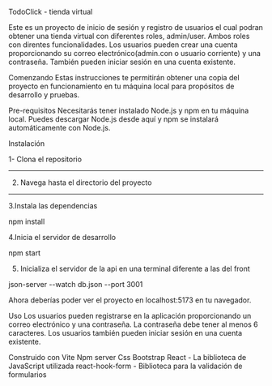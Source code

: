 TodoClick - tienda virtual

Este es un proyecto de inicio de sesión y registro de usuarios el cual podran obtener una tienda virtual con diferentes roles, admin/user. Ambos roles con direntes funcionalidades. Los usuarios pueden crear una cuenta proporcionando su correo electrónico(admin.con o usuario corriente) y una contraseña. También pueden iniciar sesión en una cuenta existente.

Comenzando
Estas instrucciones te permitirán obtener una copia del proyecto en funcionamiento en tu máquina local para propósitos de desarrollo y pruebas.

Pre-requisitos
Necesitarás tener instalado Node.js y npm en tu máquina local. Puedes descargar Node.js desde aquí y npm se instalará automáticamente con Node.js.

Instalación

1- Clona el repositorio

**************

2. Navega hasta el directorio del proyecto

***********

3.Instala las dependencias

npm install

4.Inicia el servidor de desarrollo

npm start

5. Inicializa el servidor de la api en una terminal diferente a las del front

json-server --watch db.json --port 3001

Ahora deberías poder ver el proyecto en localhost:5173 en tu navegador.

Uso
Los usuarios pueden registrarse en la aplicación proporcionando un correo electrónico y una contraseña. La contraseña debe tener al menos 6 caracteres. Los usuarios también pueden iniciar sesión en una cuenta existente.

Construido con
Vite
Npm server
Css
Bootstrap
React - La biblioteca de JavaScript utilizada
react-hook-form - Biblioteca para la validación de formularios
